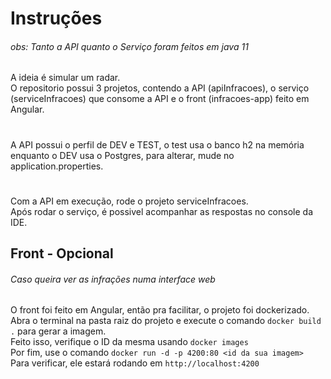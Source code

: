 # Instruções
###### obs: Tanto a API quanto o Serviço foram feitos em java 11
A ideia é simular um radar. <br>
O repositorio possui 3 projetos, contendo a API (apiInfracoes), o serviço (serviceInfracoes) que consome a API e o front (infracoes-app) feito em Angular.
#
A API possui o perfil de DEV e TEST, o test usa o banco h2 na memória enquanto o DEV usa o Postgres, para alterar, mude no application.properties.<br>

#
Com a API em execução, rode o projeto serviceInfracoes. <br>
Após rodar o serviço, é possivel acompanhar as respostas no console da IDE.

## Front - Opcional
###### Caso queira ver as infrações numa interface web
O front foi feito em Angular, então pra facilitar, o projeto foi dockerizado.<br>
Abra o terminal na pasta raiz do projeto e execute o comando `docker build .` para gerar a imagem.<br>
Feito isso, verifique o ID da mesma usando `docker images` <br>
Por fim, use o comando `docker run -d -p 4200:80 <id da sua imagem>` <br>
Para verificar, ele estará rodando em `http://localhost:4200`
#

